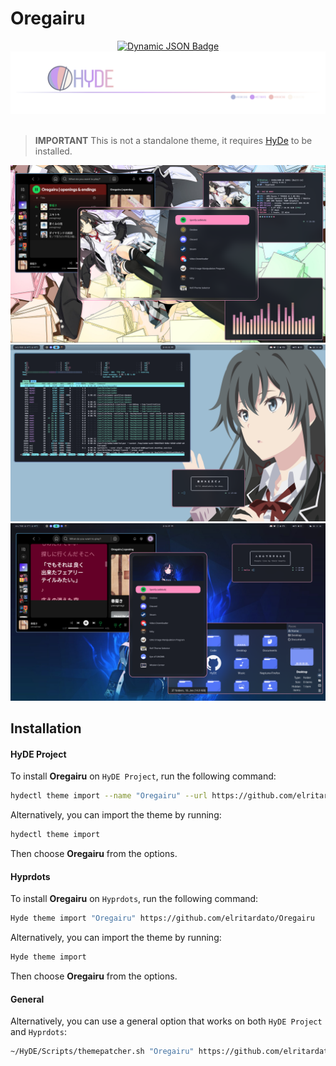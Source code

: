 # Oregairu

<div align="center">
    <a href="https://discord.gg/AYbJ9MJez7">
        <img alt="Dynamic JSON Badge" src="https://img.shields.io/badge/dynamic/json?url=https%3A%2F%2Fdiscordapp.com%2Fapi%2Finvites%2FmT5YqjaJFh%3Fwith_counts%3Dtrue&query=%24.approximate_member_count&suffix=%20members&style=for-the-badge&logo=discord&logoSize=auto&label=The%20HyDe%20Project&labelColor=ebbcba&color=c79bf0">    
    </a>
</div>
<div align="center"><img src="https://raw.githubusercontent.com/prasanthrangan/hyprdots/main/Source/assets/hyde_banner.png"><br><br></div>

> **IMPORTANT**
> This is not a standalone theme, it requires [HyDe](https://github.com/Hyde-project/hyde) to be installed.

![t1](./screenshots/1.png)
![t2](./screenshots/2.png)
![t3](./screenshots/3.png)

## Installation

#### HyDE Project

To install **Oregairu** on `HyDE Project`, run the following command:
```sh
hydectl theme import --name "Oregairu" --url https://github.com/elritardato/Oregairu
```

Alternatively, you can import the theme by running:
```sh
hydectl theme import
```

Then choose **Oregairu** from the options.

#### Hyprdots

To install **Oregairu** on `Hyprdots`, run the following command:
```sh
Hyde theme import "Oregairu" https://github.com/elritardato/Oregairu
```

Alternatively, you can import the theme by running:
```sh
Hyde theme import
```

Then choose **Oregairu** from the options.

#### General

Alternatively, you can use a general option that works on both `HyDE Project` and `Hyprdots`:
```sh
~/HyDE/Scripts/themepatcher.sh "Oregairu" https://github.com/elritardato/Oregairu
```
